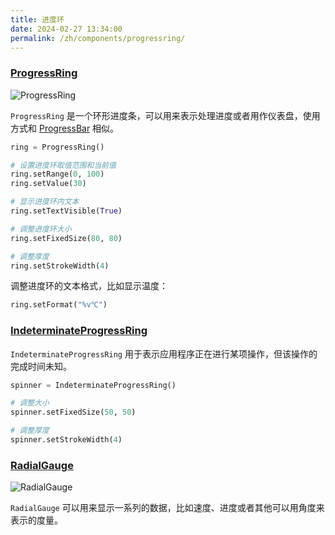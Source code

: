 ```yaml
---
title: 进度环
date: 2024-02-27 13:34:00
permalink: /zh/components/progressring/
---
```


### [ProgressRing](https://pyqt-fluent-widgets.readthedocs.io/zh-cn/latest/autoapi/qfluentwidgets/components/widgets/progress_ring/index.html#qfluentwidgets.components.widgets.progress_ring.ProgressRing)

![ProgressRing](/img/components/progressring/ProgressRing.png)

`ProgressRing` 是一个环形进度条，可以用来表示处理进度或者用作仪表盘，使用方式和 [ProgressBar](/zh/components/progressbar) 相似。

```python
ring = ProgressRing()

# 设置进度环取值范围和当前值
ring.setRange(0, 100)
ring.setValue(30)

# 显示进度环内文本
ring.setTextVisible(True)

# 调整进度环大小
ring.setFixedSize(80, 80)

# 调整厚度
ring.setStrokeWidth(4)
```

调整进度环的文本格式，比如显示温度：
```python
ring.setFormat("%v℃")
```

### [IndeterminateProgressRing](https://pyqt-fluent-widgets.readthedocs.io/zh-cn/latest/autoapi/qfluentwidgets/components/widgets/progress_ring/index.html#qfluentwidgets.components.widgets.progress_ring.IndeterminateProgressRing)

`IndeterminateProgressRing` 用于表示应用程序正在进行某项操作，但该操作的完成时间未知。

```python
spinner = IndeterminateProgressRing()

# 调整大小
spinner.setFixedSize(50, 50)

# 调整厚度
spinner.setStrokeWidth(4)
```

### [RadialGauge](https://qfluentwidgets.com/zh/price)

![RadialGauge](/img/components/progressring/RadialGauge.png)

`RadialGauge` 可以用来显示一系列的数据，比如速度、进度或者其他可以用角度来表示的度量。